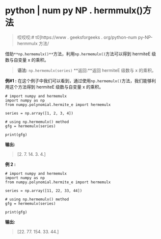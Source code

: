 # python | num py NP . hermmulx()方法

> 哎哎哎:# t0]https://www . geeksforgeeks . org/python-num py-NP-hermmulx 方法/

借助`**np.hermemulx()**`方法，利用`np.hermemulx()`方法可以得到 hermiteE 级数与自变量 x 的乘积。

> **语法:** `np.hermemulx(series)`
> **返回:**返回 hermiteE 级数与 x 的乘积。

**例#1 :**
在这个例子中我们可以看到，通过使用`np.hermemulx()`方法，我们能够利用这个方法得到 hermiteE 级数与自变量 x 的乘积。

```
# import numpy and hermemulx
import numpy as np
from numpy.polynomial.hermite_e import hermemulx

series = np.array([1, 2, 3, 4])

# using np.hermemulx() method
gfg = hermemulx(series)

print(gfg)
```

**输出:**

> [2\. 7\. 14\. 3\. 4.]

**例 2 :**

```
# import numpy and hermemulx
import numpy as np
from numpy.polynomial.hermite_e import hermemulx

series = np.array([11, 22, 33, 44])

# using np.hermemulx() method
gfg = hermemulx(series)

print(gfg)
```

**输出:**

> [22\. 77\. 154\. 33\. 44.]